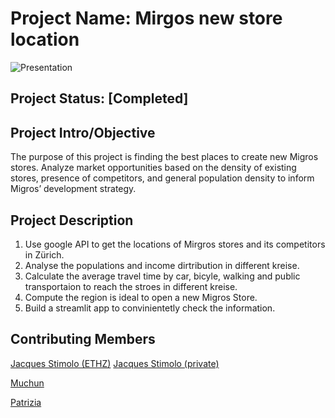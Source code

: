 # Project Name: Mirgos new store location
![Presentation](https://docs.google.com/presentation/d/1hoYELIdoJNQRqMyYMmblM2QrHYWY2cwi/edit#slide=id.p1)

## Project Status: [Completed]

## Project Intro/Objective
The purpose of this project is finding the best places to create new Migros stores. Analyze market opportunities based on the density of existing stores, presence of competitors, and general population density to inform Migros’ development strategy. 


## Project Description
1. Use google API to get the locations of Mirgros stores and its competitors in Zürich.
2. Analyse the populations and income dirtribution in different kreise.
3. Calculate the average travel time by car, bicyle, walking and public transportaion to reach the stroes in different kreise. 
4. Compute the region is ideal to open a new Migros Store.
5. Build a streamlit app to convinientetly check the information.


## Contributing Members
[Jacques Stimolo (ETHZ)](https://github.com/jstimolo)
[Jacques Stimolo (private)](https://github.com/jacquesstimolo)

[Muchun](https://github.com/Muisbrilliant)

[Patrizia](https://github.com/pw2204)
